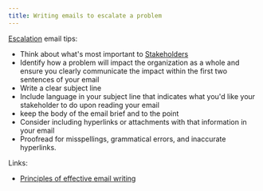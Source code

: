 ```yaml
---
title: Writing emails to escalate a problem
---
```

[Escalation](project-execution/escalation.md) email tips:
- Think about what's most important to [Stakeholders](foundations-of-project-management/actors/stakeholders.md)
- Identify how a problem will impact the organization as a whole and ensure you clearly communicate the impact within the first two sentences of your email 
- Write a clear subject line
- Include language in your subject line that indicates what you'd like your stakeholder to do upon reading your email 
- keep the body of the email brief and to the point
- Consider including hyperlinks or attachments with that information in your email 
- Proofread for misspellings, grammatical errors, and inaccurate hyperlinks. 

Links:
- [Principles of effective email writing](project-execution/effective-communication/principles-of-effective-email-writing.md)